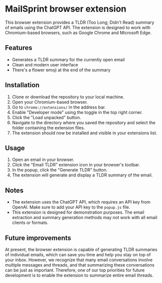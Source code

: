 # MailSprint browser extension

This browser extension provides a TLDR (Too Long; Didn't Read) summary of emails using the ChatGPT API. The extension is designed to work with Chromium-based browsers, such as Google Chrome and Microsoft Edge.

## Features

- Generates a TLDR summary for the currently open email
- Clean and modern user interface
- There's a flower emoji at the end of the summary

## Installation

1. Clone or download the repository to your local machine.
2. Open your Chromium-based browser.
3. Go to `chrome://extensions/` in the address bar.
4. Enable "Developer mode" using the toggle in the top right corner.
5. Click the "Load unpacked" button.
6. Navigate to the directory where you saved the repository and select the folder containing the extension files.
7. The extension should now be installed and visible in your extensions list.

## Usage

1. Open an email in your browser.
2. Click the "Email TLDR" extension icon in your browser's toolbar.
3. In the popup, click the "Generate TLDR" button.
4. The extension will generate and display a TLDR summary of the email.

## Notes

- The extension uses the ChatGPT API, which requires an API key from OpenAI. Make sure to add your API key to the `popup.js` file.
- This extension is designed for demonstration purposes. The email extraction and summary generation methods may not work with all email clients or formats.

## Future improvements

At present, the browser extension is capable of generating TLDR summaries of individual emails, which can save you time and help you stay on top of your inbox. However, we recognize that many email conversations involve multiple messages and threads, and that summarizing these conversations can be just as important. Therefore, one of our top priorities for future development is to enable the extension to summarize entire email threads.
